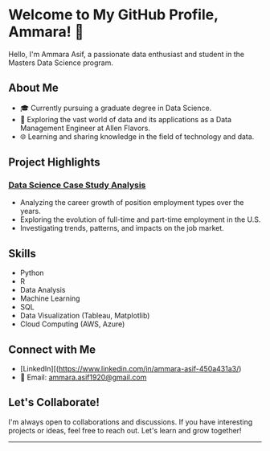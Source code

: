 # Welcome to My GitHub Profile, Ammara! 👋

Hello, I'm Ammara Asif, a passionate data enthusiast and student in the Masters Data Science program.

## About Me

- 🎓 Currently pursuing a graduate degree in Data Science.
- 💼 Exploring the vast world of data and its applications as a Data Management Engineer at Allen Flavors.
- 🌐 Learning and sharing knowledge in the field of technology and data.

## Project Highlights

### [Data Science Case Study Analysis](https://github.com/aasif287/employment_types_data_science_project)
- Analyzing the career growth of position employment types over the years.
- Exploring the evolution of full-time and part-time employment in the U.S.
- Investigating trends, patterns, and impacts on the job market.


## Skills

- Python
- R
- Data Analysis
- Machine Learning
- SQL
- Data Visualization (Tableau, Matplotlib)
- Cloud Computing (AWS, Azure)

## Connect with Me

- [LinkedIn][(https://www.linkedin.com/in/ammara-asif-450a431a3/)
- 📧 Email: ammara.asif1920@gmail.com


## Let's Collaborate!

I'm always open to collaborations and discussions. If you have interesting projects or ideas, feel free to reach out. Let's learn and grow together!

---
